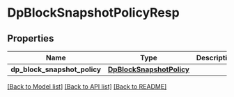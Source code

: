 # DpBlockSnapshotPolicyResp

## Properties
Name | Type | Description | Notes
------------ | ------------- | ------------- | -------------
**dp_block_snapshot_policy** | [**DpBlockSnapshotPolicy**](DpBlockSnapshotPolicy.md) |  | [optional] 

[[Back to Model list]](../README.md#documentation-for-models) [[Back to API list]](../README.md#documentation-for-api-endpoints) [[Back to README]](../README.md)


